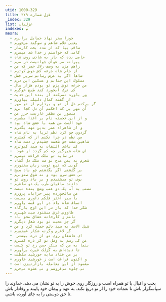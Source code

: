```yaml
---
utid: 1000-329
title: غزل شماره ۳۲۹
_index: 329
list: غزلیات
indexes: م
mesra:
  - جوزا سحر نهاد حمایل برابرم
  - یعنی غلام شاهم و سوگند می‌خورم
  - ساقی بیا که از مدد بخت کارساز
  - کامی که خواستم ز خدا شد میسرم
  - جامی بده که باز به شادی روی شاه
  - پیرانه سر هوای جوانیست در سرم
  - راهم مزن به وصف زلال خضر که من
  - از جام شاه جرعه کش حوض کوثرم
  - شاها اگر به عرش رسانم سریر فضل
  - مملوک این جنابم و مسکین این درم
  - من جرعه نوش بزم تو بودم هزار سال
  - کی ترک آبخورد کند طبع خوگرم
  - ور باورت نمی‌کند از بنده این حدیث
  - از گفته کمال دلیلی بیاورم
  - گر برکنم دل از تو و بردارم از تو مهر
  - آن مهر بر که افکنم آن دل کجا برم
  - منصور بن مظفر غازیست حرز من
  - و از این خجسته نام بر اعدا مظفرم
  - عهد الست من همه با عشق شاه بود
  - و از شاهراه عمر بدین عهد بگذرم
  - گردون چو کرد نظم ثریا به نام شاه
  - من نظم در چرا نکنم از که کمترم
  - شاهین صفت چو طعمه چشیدم ز دست شاه
  - کی باشد التفات به صید کبوترم
  - ‌ ای شاه شیرگیر چه کم گردد ار شود
  - در سایه تو ملک فراغت میسرم
  - شعرم به یمن مدح تو صد ملک دل گشاد
  - گویی که تیغ توست زبان سخنورم
  - بر گلشنی اگر بگذشتم چو باد صبح
  - نی عشق سرو بود و نه شوق صنوبرم
  - بوی تو می‌شنیدم و بر یاد روی تو
  - دادند ساقیان طرب یک دو ساغرم
  - مستی به آب یک دو عنب وضع بنده نیست
  - من سالخورده پیر خرابات پرورم
  - با سیر اختر فلکم داوری بسیست
  - انصاف شاه باد در این قصه یاورم
  - شکر خدا که باز در این اوج بارگاه
  - طاووس عرش می‌شنود صیت شهپرم
  - نامم ز کارخانه عشاق محو باد
  - گر جز محبت تو بود شغل دیگرم
  - شبل الاسد به صید دلم حمله کرد و من
  - گر لاغرم وگرنه شکار غضنفرم
  - ‌ ای عاشقان روی تو از ذره بیشتر
  - من کی رسم به وصل تو کز ذره کمترم
  - بنما به من که منکر حسن رخ تو کیست
  - تا دیده‌اش به گزلک غیرت برآورم
  - بر من فتاد سایه خورشید سلطنت
  - و اکنون فراغت است ز خورشید خاورم
  - مقصود از این معامله بازارتیزی است
  - نی جلوه می‌فروشم و نی عشوه می‌خرم
---
```

بخت و اقبال با تو همراه است و روزگار روی خوش را به تو نشان می دهد. خداوند را سپاسگزار باش تا نعمات خود را از تو دریغ نکند. به عهد و پیمان خود پایبند و وفادار باش تا حق دوستی را به جای آورده باشی.
